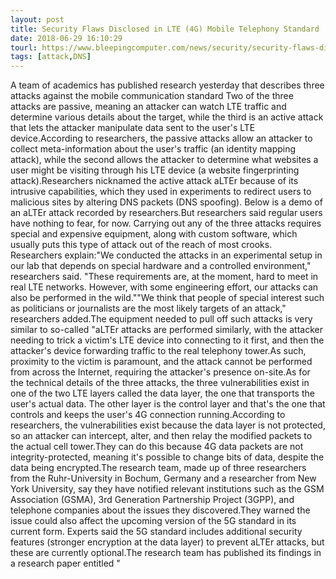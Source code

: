 ```yaml
---
layout: post
title: Security Flaws Disclosed in LTE (4G) Mobile Telephony Standard
date: 2018-06-29 16:10:29
tourl: https://www.bleepingcomputer.com/news/security/security-flaws-disclosed-in-lte-4g-mobile-telephony-standard/
tags: [attack,DNS]
---
```

A team of academics has published research yesterday that describes three attacks against the mobile communication standard Two of the three attacks are passive, meaning an attacker can watch LTE traffic and determine various details about the target, while the third is an active attack that lets the attacker manipulate data sent to the user's LTE device.According to researchers, the passive attacks allow an attacker to collect meta-information about the user's traffic (an identity mapping attack), while the second allows the attacker to determine what websites a user might be visiting through his LTE device (a website fingerprinting attack).Researchers nicknamed the active attack aLTEr because of its intrusive capabilities, which they used in experiments to redirect users to malicious sites by altering DNS packets (DNS spoofing). Below is a demo of an aLTEr attack recorded by researchers.But researchers said regular users have nothing to fear, for now. Carrying out any of the three attacks requires special and expensive equipment, along with custom software, which usually puts this type of attack out of the reach of most crooks. Researchers explain:"We conducted the attacks in an experimental setup in our lab that depends on special hardware and a controlled environment," researchers said. "These requirements are, at the moment, hard to meet in real LTE networks. However, with some engineering effort, our attacks can also be performed in the wild.""We think that people of special interest such as politicians or journalists are the most likely targets of an attack," researchers added.The equipment needed to pull off such attacks is very similar to so-called "aLTEr attacks are performed similarly, with the attacker needing to trick a victim's LTE device into connecting to it first, and then the attacker's device forwarding traffic to the real telephony tower.As such, proximity to the victim is paramount, and the attack cannot be performed from across the Internet, requiring the attacker's presence on-site.As for the technical details of the three attacks, the three vulnerabilities exist in one of the two LTE layers called the data layer, the one that transports the user's actual data. The other layer is the control layer and that's the one that controls and keeps the user's 4G connection running.According to researchers, the vulnerabilities exist because the data layer is not protected, so an attacker can intercept, alter, and then relay the modified packets to the actual cell tower.They can do this because 4G data packets are not integrity-protected, meaning it's possible to change bits of data, despite the data being encrypted.The research team, made up of three researchers from the Ruhr-University in Bochum, Germany and a researcher from New York University, say they have notified relevant institutions such as the GSM Association (GSMA), 3rd Generation Partnership Project (3GPP), and telephone companies about the issues they discovered.They warned the issue could also affect the upcoming version of the 5G standard in its current form. Experts said the 5G standard includes additional security features (stronger encryption at the data layer) to prevent aLTEr attacks, but these are currently optional.The research team has published its findings in a research paper entitled "